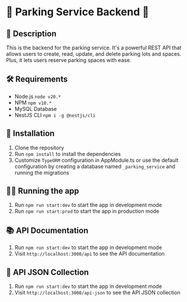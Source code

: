 # 🚗 Parking Service Backend 🚗

## 📝 Description
This is the backend for the parking service. It's a powerful REST API that allows users to create, read, update, and delete parking lots and spaces. Plus, it lets users reserve parking spaces with ease.

## 🛠️ Requirements
- Node.js `node v20.*`
- NPM `npm v10.*`
- MySQL Database
- NestJS CLI `npm i -g @nestjs/cli`

## 🚀 Installation
1. Clone the repository
2. Run `npm install` to install the dependencies
3. Customize `TypeORM` configuration in AppModule.ts or use the default configuration by creating a database named `_parking_service` and running the migrations

## 🏃‍♂️ Running the app
1. Run `npm run start:dev` to start the app in development mode
2. Run `npm run start:prod` to start the app in production mode

## 📚 API Documentation
1. Run `npm run start:dev` to start the app in development mode
2. Visit `http://localhost:3000/api` to see the API documentation

## 📄 API JSON Collection
1. Run `npm run start:dev` to start the app in development mode
2. Visit `http://localhost:3000/api-json` to see the API JSON collection